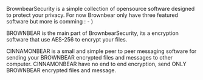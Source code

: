 BrownbearSecurity is a simple collection of opensource software designed to protect your privacy. For now Brownbear only have three featured software but more is comming : - )

BROWNBEAR is the main part of BrownbearSecurity, its a encryption software that use AES-256 to encrypt your files.

CINNAMONBEAR is a small and simple peer to peer messaging software for sending your BROWNBEAR encrypted files and messages to other computer. CINNAMONBEAR have no end to end encryption, send ONLY BROWNBEAR encrypted files and message.
